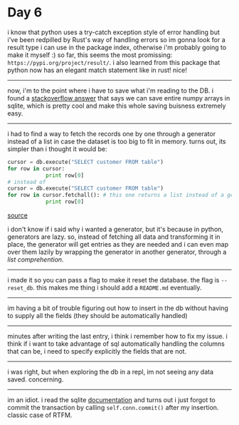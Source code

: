 # Day 6

i know that python uses a try-catch exception style of error handling but i've been redpilled by Rust's way of handling errors so im gonna look for a result type i can use in the package index, otherwise i'm probably going to make it myself :)
so far, this seems the most promissing: `https://pypi.org/project/result/`.
i also learned from this package that python now has an elegant match statement like in rust! nice!

---

now, i'm to the point where i have to save what i'm reading to the DB. i found a [stackoverflow answer](https://stackoverflow.com/questions/18621513/python-insert-numpy-array-into-sqlite3-database) that says we can save entire numpy arrays in sqlite, which is pretty cool and make this whole saving buisness extremely easy.

---

i had to find a way to fetch the records one by one through a generator instead of a list in case the dataset is too big to fit in memory. turns out, its simpler than i thought it would be:

```py
cursor = db.execute("SELECT customer FROM table")
for row in cursor:
            print row[0]
# instead of
cursor = db.execute("SELECT customer FROM table")
for row in cursor.fetchall(): # this one returns a list instead of a generator
            print row[0]

```

[source](https://stackoverflow.com/questions/21334767/is-sqlite3-fetchall-necessary)

i don't know if i said why i wanted a generator, but it's because in python, generators are lazy. so, instead of fetching all data and transforming it in place, the generator will get entries as they are needed and i can even map over them lazily by wrapping the generator in another generator, through a _list comprehention_.

---

i made it so you can pass a flag to make it reset the database. the flag is `--reset_db`. this makes me thing i should add a `README.md` eventually.

---

im having a bit of trouble figuring out how to insert in the db without having to supply all the fields (they should be automatically handled)

---

minutes after writing the last entry, i think i remember how to fix my issue.
i think if i want to take advantage of sql automatically handling the columns that can be, i need to specify explicitly the fields that are not.

---

i was right, but when exploring the db in a repl, im not seeing any data saved. concerning.

---

im an idiot. i read the sqlite [documentation](https://docs.python.org/3/library/sqlite3.html) and turns out i just forgot to commit the transaction by calling `self.conn.commit()` after my insertion. classic case of RTFM.
